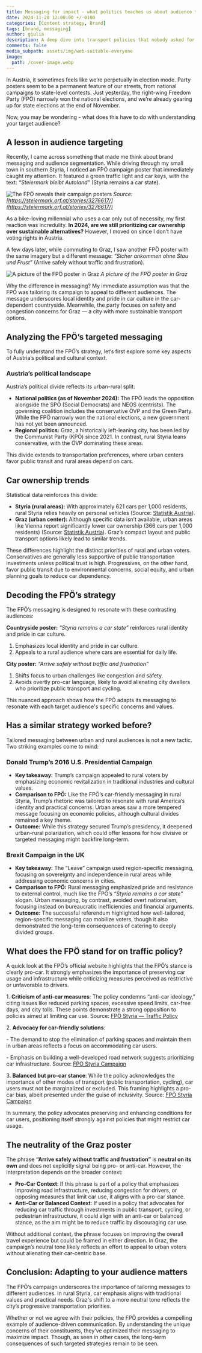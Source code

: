 ```yaml
---
title: Messaging for impact - what politics teaches us about audience targeting
date: 2024-11-20 12:00:00 +/-0100
categories: [Content strategy, Brand]
tags: [brand, messaging]     
author: giulia
description: A deep dive into transport policies that nobody asked for
comments: false
media_subpath: assets/img/web-suitable-everyone
image:
  path: /cover-image.webp
---
```


In Austria, it sometimes feels like we’re perpetually in election mode. Party posters seem to be a permanent feature of our streets, from national campaigns to state-level contests. Just yesterday, the right-wing Freedom Party (FPÖ) narrowly won the national elections, and we’re already gearing up for state elections at the end of November.

Now, you may be wondering - what does this have to do with understanding your target audience?

## A lesson in audience targeting

Recently, I came across something that made me think about brand messaging and audience segmentation. While driving through my small town in southern Styria, I noticed an FPÖ campaign poster that immediately caught my attention. It featured a green traffic light and car keys, with the text: _“Steiermark bleibt Autoland”_ (Styria remains a car state).

![The FPÖ reveals their campaign posters](/fpoe-posters.webp)
_Source: [https://steiermark.orf.at/stories/3276617/](https://steiermark.orf.at/stories/3276617/)_

As a bike-loving millennial who uses a car only out of necessity, my first reaction was incredulity. **In 2024, are we still prioritizing car ownership over sustainable alternatives?** However, I moved on since I don’t have voting rights in Austria.

A few days later, while commuting to Graz, I saw another FPÖ poster with the same imagery but a different message: _“Sicher ankommen ohne Stau und Frust”_ (Arrive safely without traffic and frustration).

![A picture of the FPÖ poster in Graz](/fpoe-poster-graz.webp)
_A picture of the FPÖ poster in Graz_

Why the difference in messaging? My immediate assumption was that the FPÖ was tailoring its campaign to appeal to different audiences. The message underscores local identity and pride in car culture in the car-dependent countryside. Meanwhile, the party focuses on safety and congestion concerns for Graz — a city with more sustainable transport options.

## Analyzing the FPÖ’s targeted messaging

To fully understand the FPÖ’s strategy, let’s first explore some key aspects of Austria’s political and cultural context.

### Austria’s political landscape

Austria’s political divide reflects its urban-rural split:

*   **National politics (as of November 2024):** The FPÖ leads the opposition alongside the SPÖ (Social Democrats) and NEOS (centrists). The governing coalition includes the conservative ÖVP and the Green Party. While the FPÖ narrowly won the national elections, a new government has not yet been announced.
*   **Regional politics:** Graz, a historically left-leaning city, has been led by the Communist Party (KPÖ) since 2021. In contrast, rural Styria leans conservative, with the ÖVP dominating these areas.

This divide extends to transportation preferences, where urban centers favor public transit and rural areas depend on cars.

## Car ownership trends

Statistical data reinforces this divide:

*   **Styria (rural areas):** With approximately 621 cars per 1,000 residents, rural Styria relies heavily on personal vehicles (Source: [Statistik Austria](https://www.statistik.at/fileadmin/announcement/2023/02/20230224KfzBestand2022EN.pdf)).
*   **Graz (urban center):** Although specific data isn’t available, urban areas like Vienna report significantly lower car ownership (366 cars per 1,000 residents) (Source: [Statistik Austria](https://www.statistik.at/fileadmin/announcement/2023/02/20230224KfzBestand2022EN.pdf)). Graz’s compact layout and public transport options likely lead to similar trends.

These differences highlight the distinct priorities of rural and urban voters. Conservatives are generally less supportive of public transportation investments unless political trust is high. Progressives, on the other hand, favor public transit due to environmental concerns, social equity, and urban planning goals to reduce car dependency.

## Decoding the FPÖ’s strategy

The FPÖ’s messaging is designed to resonate with these contrasting audiences:

**Countryside poster:** _“Styria remains a car state”_ reinforces rural identity and pride in car culture.

1.  Emphasizes local identity and pride in car culture.
2.  Appeals to a rural audience where cars are essential for daily life.

**City poster:** _“Arrive safely without traffic and frustration”_

1.  Shifts focus to urban challenges like congestion and safety.
2.  Avoids overtly pro-car language, likely to avoid alienating city dwellers who prioritize public transport and cycling.

This nuanced approach shows how the FPÖ adapts its messaging to resonate with each target audience's specific concerns and values.

## Has a similar strategy worked before?

Tailored messaging between urban and rural audiences is not a new tactic. Two striking examples come to mind:

### Donald Trump’s 2016 U.S. Presidential Campaign

*   **Key takeaway:** Trump’s campaign appealed to rural voters by emphasizing economic revitalization in traditional industries and cultural values.
*   **Comparison to FPÖ:** Like the FPÖ’s car-friendly messaging in rural Styria, Trump’s rhetoric was tailored to resonate with rural America’s identity and practical concerns. Urban areas saw a more tempered message focusing on economic policies, although cultural divides remained a key theme.
*   **Outcome:** While this strategy secured Trump’s presidency, it deepened urban-rural polarization, which could offer lessons for how divisive or targeted messaging might backfire long-term.

### Brexit Campaign in the UK

*   **Key takeaway:** The “Leave” campaign used region-specific messaging, focusing on sovereignty and independence in rural areas while addressing economic concerns in cities.
*   **Comparison to FPÖ:** Rural messaging emphasized pride and resistance to external control, much like the FPÖ’s _“Styria remains a car state”_ slogan. Urban messaging, by contrast, avoided overt nationalism, focusing instead on bureaucratic inefficiencies and financial arguments.
*   **Outcome:** The successful referendum highlighted how well-tailored, region-specific messaging can mobilize voters, though it also demonstrated the long-term consequences of catering to deeply divided groups.

## What does the FPÖ stand for on traffic policy?

A quick look at the FPÖ’s official website highlights that the FPÖ’s stance is clearly pro-car. It strongly emphasizes the importance of preserving car usage and infrastructure while criticizing measures perceived as restrictive or unfavorable to drivers.

1\. **Criticism of anti-car measures**: The policy condemns “anti-car ideology,” citing issues like reduced parking spaces, excessive speed limits, car-free days, and city tolls. These points demonstrate a strong opposition to policies aimed at limiting car use. Source: [FPÖ Styria — Traffic Policy](https://www.fpoe-stmk.at/politik/verkehrspolitik)

2\. **Advocacy for car-friendly solutions**:

\- The demand to stop the elimination of parking spaces and maintain them in urban areas reflects a focus on accommodating car users.

\- Emphasis on building a well-developed road network suggests prioritizing car infrastructure. Source: [FPÖ Styria Campaign](https://www.fpoe-stmk.at/kampagne/fuer-ein-besseres)

3\. **Balanced but pro-car stance**: While the policy acknowledges the importance of other modes of transport (public transportation, cycling), car users must not be marginalized or excluded. This framing highlights a pro-car bias, albeit presented under the guise of inclusivity. Source: [FPÖ Styria Campaign](https://www.fpoe-stmk.at/kampagne/fuer-ein-besseres)

In summary, the policy advocates preserving and enhancing conditions for car users, positioning itself strongly against policies that might restrict car usage.

## The neutrality of the Graz poster

The phrase **“Arrive safely without traffic and frustration”** is **neutral on its own** and does not explicitly signal being pro- or anti-car. However, the interpretation depends on the broader context:

*   **Pro-Car Context**: If this phrase is part of a policy that emphasizes improving road infrastructure, reducing congestion for drivers, or opposing measures that limit car use, it aligns with a pro-car stance.
*   **Anti-Car or Balanced Context**: If used in a policy that advocates for reducing car traffic through investments in public transport, cycling, or pedestrian infrastructure, it could align with an anti-car or balanced stance, as the aim might be to reduce traffic by discouraging car use.

Without additional context, the phrase focuses on improving the overall travel experience but could be framed in either direction. In Graz, the campaign’s neutral tone likely reflects an effort to appeal to urban voters without alienating their car-centric base.

## Conclusion: Adapting to your audience matters

The FPÖ’s campaign underscores the importance of tailoring messages to different audiences. In rural Styria, car emphasis aligns with traditional values and practical needs. Graz's shift to a more neutral tone reflects the city’s progressive transportation priorities.

Whether or not we agree with their policies, the FPÖ provides a compelling example of audience-driven communication. By understanding the unique concerns of their constituents, they’ve optimized their messaging to maximize impact. Though, as seen in other cases, the long-term consequences of such targeted strategies remain to be seen.